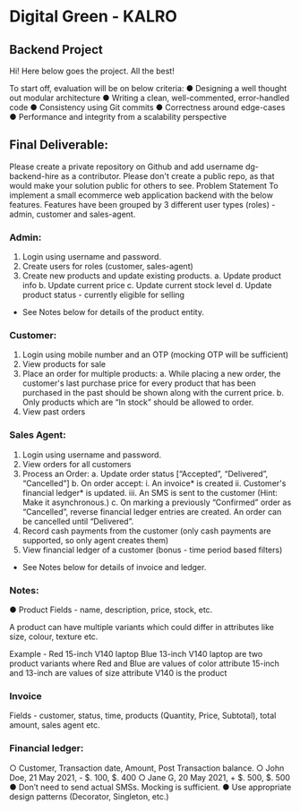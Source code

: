 # Digital Green - KALRO

## Backend Project

Hi! Here below goes the project. All the best!

To start off, evaluation will be on below criteria:
●	Designing a well thought out modular architecture
●	Writing a clean, well-commented, error-handled code
●	Consistency using Git commits
●	Correctness around edge-cases
●	Performance and integrity from a scalability perspective

## Final Deliverable:
Please create a private repository on Github and add username dg-backend-hire as a contributor. Please don't create a public repo, as that would make your solution public for others to see.
Problem Statement
To implement a small ecommerce web application backend with the below features. Features have been grouped by 3 different user types (roles) - admin, customer and sales-agent.

### Admin:
1.	Login using username and password.
2.	Create users for roles (customer, sales-agent)
3.	Create new products and update existing products. 
a.	Update product info
b.	Update current price
c.	Update current stock level
d.	Update product status - currently eligible for selling

* See Notes below for details of the product entity.

### Customer:
1.	Login using mobile number and an OTP (mocking OTP will be sufficient)
2.	View products for sale
3.	Place an order for multiple products:
a.	While placing a new order, the customer's last purchase price for every product that has been purchased in the past should be shown along with the current price.
b.	Only products which are “In stock” should be allowed to order.
4.	View past orders

### Sales Agent:
1.	Login using username and password.
2.	View orders for all customers
3.	Process an Order:
a.	Update order status [“Accepted”, “Delivered”, “Cancelled”]
b.	On order accept:
i.	An invoice* is created 
ii.	Customer's financial ledger* is updated. 
iii.	An SMS is sent to the customer (Hint: Make it asynchronous.)
c.	On marking a previously “Confirmed” order as “Cancelled”, reverse financial ledger entries are created. An order can be cancelled until “Delivered”.
4.	Record cash payments from the customer (only cash payments are supported, so only agent creates them)
5.	View financial ledger of a customer (bonus - time period based filters)

* See Notes below for details of invoice and ledger.

### Notes:
●	Product
Fields - name, description, price, stock, etc. 

A product can have multiple variants which could differ in attributes like size, colour, texture etc.

Example - 
Red 15-inch V140 laptop
Blue 13-inch V140 laptop
are two product variants where
Red and Blue are values of color attribute
15-inch and 13-inch are values of size attribute
V140 is the product

### Invoice
Fields - customer, status, time, products (Quantity, Price, Subtotal), total amount, sales agent etc.

### Financial ledger:
○	Customer, Transaction date, Amount, Post Transaction balance. 
○	John Doe, 21 May 2021, - $. 100, $. 400
○	Jane G, 20 May 2021, + $. 500, $. 500
●	Don’t need to send actual SMSs. Mocking is sufficient.
●	Use appropriate design patterns (Decorator, Singleton, etc.)




